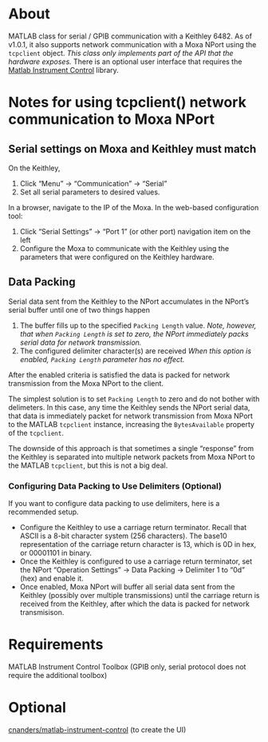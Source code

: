# About

MATLAB class for serial / GPIB communication with a Keithley 6482.  As of v1.0.1, it also supports network communication with a Moxa NPort using the `tcpclient` object.  *This class only implements part of the API that the hardware exposes.* There is an optional user interface that requires the [Matlab Instrument Control](https://github.com/cnanders/matlab-instrument-control) library.  

# Notes for using tcpclient() network communication to Moxa NPort

## Serial settings on Moxa and Keithley must match

On the Keithley, 

1. Click “Menu” -> “Communication” -> “Serial”  
2. Set all serial parameters to desired values.  

In a browser, navigate to the IP of the Moxa.  In the web-based configuration tool:

1. Click “Serial Settings” -> “Port 1” (or other port) navigation item on the left
2. Configure the Moxa to communicate with the Keithley using the parameters that were configured on the Keithley hardware.

## Data Packing

Serial data sent from the Keithley to the NPort accumulates in the NPort’s serial buffer until one of two things happen

1. The buffer fills up to the specified `Packing Length` value.  *Note, however, that when `Packing Length` is set to zero, the NPort immediately packs serial data for network transmission.*
2. The configured delimiter character(s) are received *When this option is enabled, `Packing Length` parameter has no effect.*


After the enabled criteria is satisfied the data is packed for network transmission from the Moxa NPort to the client. 

The simplest solution is to set `Packing Length` to zero and do not bother with delimeters.  In this case, any time the Keithley sends the NPort serial data, that data is immediately packet for network transmission from Moxa NPort to the MATLAB `tcpclient` instance, increasing the `BytesAvailable` property of the `tcpclient`.  

The downside of this approach is that sometimes a single “response” from the Keithley is separated into multiple network packets from Moxa NPort to the MATLAB `tcpclient`, but this is not a big deal.

### Configuring Data Packing to Use Delimiters (Optional)

If you want to configure data packing to use delimiters, here is a recommended setup. 
- Configure the Keithley to use a carriage return terminator. Recall that ASCII is a 8-bit character system (256 characters).  The base10 representation of the carriage return character is 13, which is 0D in hex, or 00001101 in binary.  
- Once the Keithley is configured to use a carriage return terminator, set the NPort “Operation Settings” -> Data Packing -> Delimiter 1 to “0d” (hex) and enable it.  
- Once enabled, Moxa NPort will buffer all serial data sent from the Keithley (possibly over multiple transmissions) until the carriage return is received from the Keithley, after which the data is packed for network transmisison. 

# Requirements

MATLAB Instrument Control Toolbox (GPIB only, serial protocol does not require the additional toolbox)

# Optional

[cnanders/matlab-instrument-control](https://github.com/cnanders/matlab-instrument-control) (to create the UI)